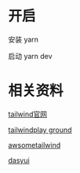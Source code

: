 # 开启
安装 yarn

启动 yarn dev

# 相关资料

[tailwind官网](https://tailwindcss.com/)

[tailwindplay ground](https://play.tailwindcss.com/)

[awsometailwind](https://github.com/aniftyco/awesome-tailwindcss)

[dasyui](https://daisyui.com/components/button/)
